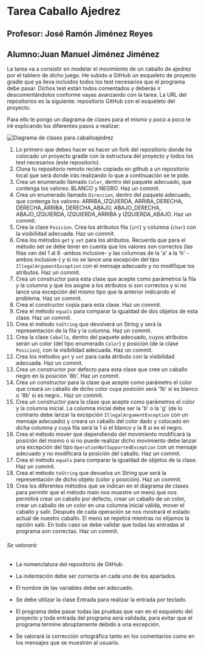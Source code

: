 # Tarea Caballo Ajedrez
## Profesor: José Ramón Jiménez Reyes
## Alumno:Juan Manuel Jiménez Jiménez

La tarea va a consistir en modelar el movimiento de un caballo de ajedrez por el tablero de dicho juego. He subido a GitHub un esqueleto de proyecto gradle que ya lleva incluidos todos los test necesarios que el programa debe pasar. Dichos test están todos comentados y deberás ir descomentándolos conforme vayas avanzando con la tarea. La URL del repositorios es la siguiente: repositorio GitHub con el esqueleto del proyecto.

Para ello te pongo un diagrama de clases para el mismo y poco a poco te iré explicando los diferentes pasos a realizar:

![Diagrama de clases para caballoajedrez](src/main/java/org/iesalandalus/programacion/caballoajedrez/caballoAjedrez.png)

1. Lo primero que debes hacer es hacer un fork del repositorio donde he colocado un proyecto gradle con la estructura del proyecto y todos los test necesarios (este repositorio).
2. Clona tu repositorio remoto recién copiado en github a un repositorio local que será donde irás realizando lo que a continuación se te pide.
3. Crea un enumerado llamado `Color`, dentro del paquete adecuado, que contenga los valores: BLANCO y NEGRO. Haz un commit.
4. Crea un enumerado llamado `Direccion`, dentro del paquete adecuado, que contenga los valores: ARRIBA_IZQUIERDA, ARRIBA_DERECHA, DERECHA_ARRIBA, DERECHA_ABAJO, ABAJO_DERECHA, ABAJO_IZQUIERDA, IZQUIERDA_ARRIBA y IZQUIERDA_ABAJO.  Haz un commit.
5. Crea la clase `Posicion`. Crea los atributos fila (`int`) y columna (`char`) con la visibilidad adecuada. Haz un commit.
6. Crea los métodos `get` y `set` para los atributos. Recuerda que para el método set se debe tener en cuenta que los valores son correctos (las filas van del 1 al 8 -ambos inclusive- y las columnas de la 'a' a la 'h' -ambos inclusive-)  y si no se lance una excepción del tipo `IllegalArgumentException` con el mensaje adecuado y no modifique los atributos. Haz un commit.
7. Crea un constructor para esta clase que acepte como parámetros la fila y la columna y que los asigne a los atributos si son correctos  y si no lance una excepción del mismo tipo que la anterior indicando el problema. Haz un commit.
8. Crea el constructor copia para esta clase. Haz un commit.
9. Crea el método `equals` para comparar la igualdad de dos objetos de esta clase. Haz un commit.
10. Crea el método `toString` que devolverá un String y será la representación de la fila y la columna. Haz un commit.
11. Crea la clase `Caballo`, dentro del paquete adecuado, cuyos atributos serán un color (del tipo enumerado `Color`) y posicion (de la clase `Posicion`), con la visibilidad adecuada. Haz un commit.
12. Crea los métodos `get` y `set` para cada atributo con la visibilidad adecuada. Haz un commit.
13. Crea un constructor por defecto para esta clase que cree un caballo negro en la posición '8b'. Haz un commit.
14. Crea un constructor para la clase que acepte como parámetro el color que creará un caballo de dicho color cuya posición será '1b' si es blanco o '8b' si es negro.. Haz un commit.
15. Crea un constructor para la clase que acepte como parámetros el color y la columna inicial. La columna inicial debe ser la 'b' o la 'g' (de lo contrario debe lanzar la excepción `IllegalArgumentException` con un mensaje adecuado) y creara un caballo del color dado y colocado en dicha columna y cuya fila será la 1 si el blanco y la 8 si es el negro.
16. Crea el método mover que dependiendo del movimiento modificará la posición del mismo o si no puede realizar dicho movimiento debe lanzar una excepción del tipo `OperationNotSupportedException` con un mensaje adecuado y no modificará la posición del caballo. Haz un commit.
17. Crea el método `equals` para comparar la igualdad de objetos de la clase. Haz un commit.
18. Crea el método  `toString` que devuelva un String que será la representación de dicho objeto (color y posición). Haz un commit.
19. Crea los diferentes métodos que se indican en el diagrama de clases para permitir que el método main nos muestre un menú que nos permitirá crear un caballo por defecto, crear un caballo de un color, crear un caballo de un color en una columna inicial válida, mover el caballo y salir. Después de cada operación se nos mostrará el estado actual de nuestro caballo. El menú se repetirá mientras no elijamos la opción salir. En todo caso se debe validar que todas las entradas al programa son correctas. Haz un commit.

###### Se valorará:
- La nomenclatura del repositorio de GitHub.

- La indentación debe ser correcta en cada uno de los apartados.

- El nombre de las variables debe ser adecuado.

- Se debe utilizar la clase Entrada para realizar la entrada por teclado.

- El programa debe pasar todas las pruebas que van en el esqueleto del proyecto y toda entrada del programa será validada, para evitar que el programa termine abruptamente debido a una excepción.

- Se valorará la corrección ortográfica tanto en los comentarios como en los mensajes que se muestren al usuario.
